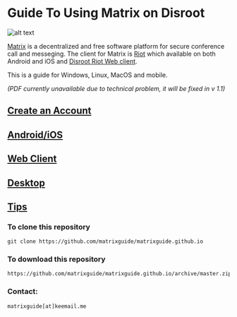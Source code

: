 # Guide To Using Matrix on Disroot

![alt text](https://matrix.org/blog/wp-content/uploads/2015/01/logo1.png "Matrix")

[Matrix](https://matrix.org/) is a decentralized and free software platform for secure conference call and messeging. The client for Matrix is [Riot](https://riot.im/) which available on both Android and iOS and [Disroot Riot Web client](https://chat.disroot.org/).

This is a guide for Windows, Linux, MacOS and mobile.

*(PDF currently unavailable due to technical problem, it will be fixed in v 1.1)*

## [Create an Account](user.md)
## [Android/iOS](mobile.md)
## [Web Client](web.md)
## [Desktop](desktop.md)
## [Tips](tips.md)

### To clone this repository

    git clone https://github.com/matrixguide/matrixguide.github.io
    
### To download this repository

    https://github.com/matrixguide/matrixguide.github.io/archive/master.zip
    
### Contact:

    matrixguide[at]keemail.me

